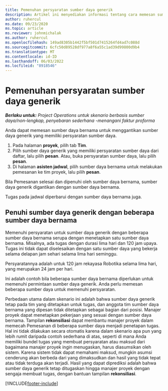 ```yaml
---
title: Pemenuhan persyaratan sumber daya generik
description: Artikel ini menyediakan informasi tentang cara memesan sumber daya bernama untuk persyaratan sumber daya generik.
author: ruhercul
ms.date: 09/23/2020
ms.topic: article
ms.reviewer: johnmichalak
ms.author: ruhercul
ms.openlocfilehash: 149ad8305b1442f5bf501d7415264fd4ad7c088d
ms.sourcegitcommit: 6cfc50d89528df977a8f6a55c1ad39d99800d9b4
ms.translationtype: MT
ms.contentlocale: id-ID
ms.lasthandoff: 06/03/2022
ms.locfileid: "8918546"
---
```

# <a name="generic-resource-requirement-fulfillment"></a>Pemenuhan persyaratan sumber daya generik

_**Berlaku untuk:** Project Operations untuk skenario berbasis sumber daya/non-lengkap, penyebaran sederhana -menangani faktur proforma_

Anda dapat memesan sumber daya bernama untuk menggantikan sumber daya generik yang memiliki persyaratan sumber daya.

1. Pada halaman **proyek**, pilih tab **Tim**.
2. Pilih sumber daya generik yang memiliki persyaratan sumber daya dari daftar, lalu pilih **pesan**. Atau, buka persyaratan sumber daya, lalu pilih **pesan**.
3. Di halaman **asisten jadwal**, pilih sumber daya bernama untuk melakukan pemesanan ke tim proyek, lalu pilih **pesan**.

Bila Pemesanan selesai dan dipenuhi oleh sumber daya bernama, sumber daya generik digantikan dengan sumber daya bernama.

Tugas pada jadwal diperbarui dengan sumber daya bernama juga.

## <a name="fulfill-a-generic-resource-with-multiple-named-resources"></a>Penuhi sumber daya generik dengan beberapa sumber daya bernama
Memenuhi persyaratan untuk sumber daya generik dengan beberapa sumber daya bernama serupa dengan menetapkan satu sumber daya bernama. Misalnya, ada tugas dengan durasi lima hari dan 120 jam upaya. Tugas ini tidak dapat diselesaikan dengan satu sumber daya yang bekerja selama delapan jam sehari selama lima hari seminggu. 

Persyaratannya adalah untuk 120 jam rekayasa Robotika selama lima hari, yang merupakan 24 jam per hari.

Ini adalah contoh bila beberapa sumber daya bernama diperlukan untuk memenuhi permintaan sumber daya generik. Anda perlu memesan beberapa sumber daya untuk memenuhi persyaratan.

Perbedaan utama dalam skenario ini adalah bahwa sumber daya generik tetap pada tim yang ditetapkan untuk tugas, dan anggota tim sumber daya bernama yang dipesan tidak ditetapkan sebagai bagian dari posisi. Manajer proyek dapat menetapkan pekerjaan yang sesuai dengan sumber daya bernama. Tampilan **rekonsiliasi** dapat membantu manajer proyek dalam memecah Pemesanan di beberapa sumber daya menjadi penetapan tugas. Hal ini tidak dilakukan secara otomatis karena dalam skenario apa pun yang lebih rumit daripada contoh sederhana di atas, seperti di mana Anda memiliki bundel tugas yang membuat persyaratan atau maksud dari bagaimana manajer proyek ingin menugaskan, harus diasumsikan oleh sistem. Karena sistem tidak dapat memahami maksud, mungkin asumsi cenderung akan berbeda dari yang dimaksudkan dan hasil yang tidak tepat atau tidak terduga akan terjadi. Hasil yang dapat diprediksi adalah bahwa sumber daya generik tetap ditugaskan hingga manajer proyek dengan sengaja membuat tugas, dengan bantuan tampilan **rekonsiliasi**.




[!INCLUDE[footer-include](../includes/footer-banner.md)]